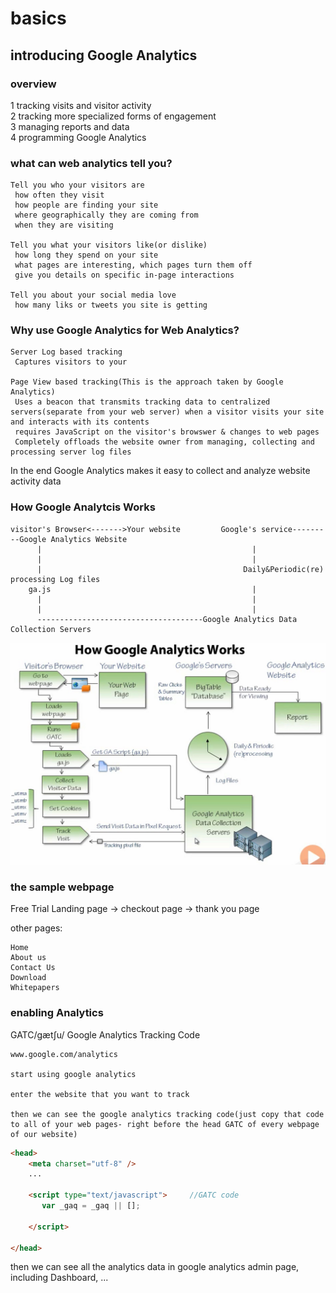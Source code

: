 # basics

## introducing Google Analytics  

### overview

1 tracking visits and visitor activity  
2 tracking more specialized forms of engagement  
3 managing reports and data  
4 programming Google Analytics  

### what can web analytics tell you?  

```
Tell you who your visitors are
 how often they visit
 how people are finding your site
 where geographically they are coming from
 when they are visiting

Tell you what your visitors like(or dislike)
 how long they spend on your site
 what pages are interesting, which pages turn them off
 give you details on specific in-page interactions

Tell you about your social media love
 how many liks or tweets you site is getting 

```

### Why use Google Analytics for Web Analytics?   

```
Server Log based tracking
 Captures visitors to your  

Page View based tracking(This is the approach taken by Google Analytics)
 Uses a beacon that transmits tracking data to centralized servers(separate from your web server) when a visitor visits your site and interacts with its contents
 requires JavaScript on the visitor's browswer & changes to web pages
 Completely offloads the website owner from managing, collecting and processing server log files

```  

In the end Google Analytics makes it easy to collect and analyze website activity data

### How Google Analytcis Works     

```
visitor's Browser<------->Your website         Google's service---------Google Analytics Website
      |                                               |
      |                                               |
      |                                             Daily&Periodic(re) processing Log files
    ga.js                                             |
      |                                               |
      |                                               |
      -------------------------------------Google Analytics Data Collection Servers

```

![HowGoogleAnalytcisWorks](./pics/HowGoogleAnalyticsWorks.jpg)

### the sample webpage   
Free Trial Landing page -> checkout page -> thank you page

other pages:    
```
Home 
About us
Contact Us
Download
Whitepapers

```

### enabling Analytics     

GATC/gætʃu/ Google Analytics Tracking Code

```
www.google.com/analytics

start using google analytics

enter the website that you want to track

then we can see the google analytics tracking code(just copy that code to all of your web pages- right before the head GATC of every webpage of our website)
```

```html
<head>
    <meta charset="utf-8" />
    ...

    <script type="text/javascript">     //GATC code 
       var _gaq = _gaq || [];

    </script>

</head>
```

then we can see all the analytics data in google analytics admin page, including Dashboard, ...



